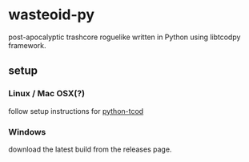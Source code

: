 # wasteoid-py

post-apocalyptic trashcore roguelike written in Python using libtcodpy framework.

## setup

### Linux / Mac OSX(?)

follow setup instructions for [python-tcod](https://github.com/libtcod/python-tcod#linux)

### Windows

download the latest build from the releases page.
